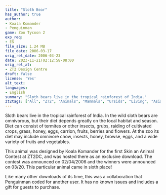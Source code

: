 ```yaml
---
title: "Sloth Bear"
has_author: true
author:
- Koala Komander
- Penguinman
game: Zoo Tycoon 2
exp_req:
- ES
file_size: 1.24 MB
file_date: 2006-03-17
orig_rel_date: 2006-03-23
date: 2023-11-21T02:12:58-08:00
orig_rel_at: 
- ZT2 Design Centre
draft: false
license: 'Yes'
alt_text:
languages:
- English
summary: "Sloth bears live in the tropical rainforest of India."
zt2tags: ["All", "ZT2", "Animals", "Mammals", "Ursids", "Living", "Asian" ]
---
```

Sloth bears live in the tropical rainforest of India. In the wild sloth bears are omnivorous, but their diet depends greatly on the local habitat and season. Diet can consist of termites or other insects, grubs, raiding of cultivated crops, grass, honey, eggs, carrion, fruits, berries and flowers. At the zoo its diet may include omnivore chow, insects, honey, browse, eggs, and a wide variety of fruits and vegetables.

This animal was designed by Koala Komander for the first Skin an Animal Contest at ZT2DC, and was hosted there as an exclusive download. The contest was announced on 02/04/2006 and the winners were announced on 03/20. This particular animal came in sixth place!

Like many other downloads of its time, this was a collaboration that Penguinman coded for another user. It has no known issues and includes a gift for guests to purchase.